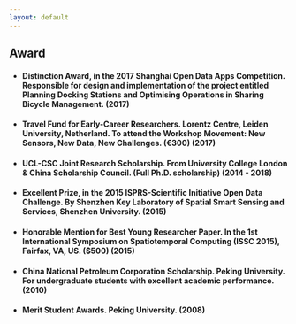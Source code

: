 ```yaml
---
layout: default
---
```

## Award
* #### Distinction Award, in the 2017 Shanghai Open Data Apps Competition. Responsible for design and implementation of the project entitled Planning Docking Stations and Optimising Operations in Sharing Bicycle Management. (2017)
* #### Travel Fund for Early-Career Researchers. Lorentz Centre, Leiden University, Netherland. To attend the Workshop Movement: New Sensors, New Data, New Challenges. (€300) (2017)
* #### UCL-CSC Joint Research Scholarship. From University College London & China Scholarship Council. (Full Ph.D. scholarship) (2014 - 2018)
* #### Excellent Prize, in the 2015 ISPRS-Scientific Initiative Open Data Challenge. By Shenzhen Key Laboratory of Spatial Smart Sensing and Services, Shenzhen University. (2015)
* #### Honorable Mention for Best Young Researcher Paper. In the 1st International Symposium on Spatiotemporal Computing (ISSC 2015), Fairfax, VA, US. ($500) (2015)   
* #### China National Petroleum Corporation Scholarship. Peking University. For undergraduate students with excellent academic performance. (2010)
* #### Merit Student Awards. Peking University. (2008)
